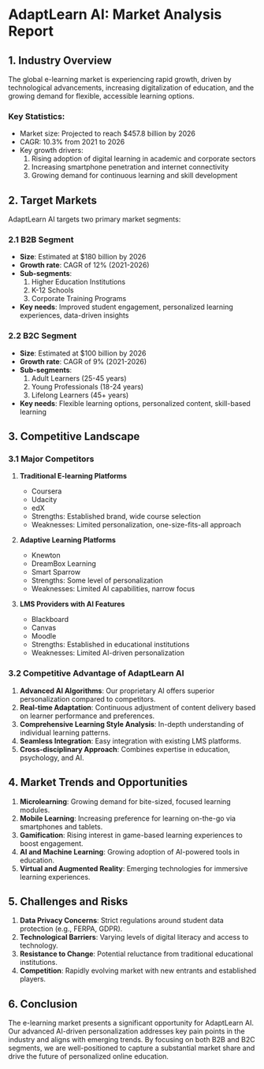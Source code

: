# AdaptLearn AI: Market Analysis Report

## 1. Industry Overview

The global e-learning market is experiencing rapid growth, driven by technological advancements, increasing digitalization of education, and the growing demand for flexible, accessible learning options.

### Key Statistics:
- Market size: Projected to reach $457.8 billion by 2026
- CAGR: 10.3% from 2021 to 2026
- Key growth drivers:
  1. Rising adoption of digital learning in academic and corporate sectors
  2. Increasing smartphone penetration and internet connectivity
  3. Growing demand for continuous learning and skill development

## 2. Target Markets

AdaptLearn AI targets two primary market segments:

### 2.1 B2B Segment
- **Size**: Estimated at $180 billion by 2026
- **Growth rate**: CAGR of 12% (2021-2026)
- **Sub-segments**:
  1. Higher Education Institutions
  2. K-12 Schools
  3. Corporate Training Programs
- **Key needs**: Improved student engagement, personalized learning experiences, data-driven insights

### 2.2 B2C Segment
- **Size**: Estimated at $100 billion by 2026
- **Growth rate**: CAGR of 9% (2021-2026)
- **Sub-segments**:
  1. Adult Learners (25-45 years)
  2. Young Professionals (18-24 years)
  3. Lifelong Learners (45+ years)
- **Key needs**: Flexible learning options, personalized content, skill-based learning

## 3. Competitive Landscape

### 3.1 Major Competitors

1. **Traditional E-learning Platforms**
   - Coursera
   - Udacity
   - edX
   - Strengths: Established brand, wide course selection
   - Weaknesses: Limited personalization, one-size-fits-all approach

2. **Adaptive Learning Platforms**
   - Knewton
   - DreamBox Learning
   - Smart Sparrow
   - Strengths: Some level of personalization
   - Weaknesses: Limited AI capabilities, narrow focus

3. **LMS Providers with AI Features**
   - Blackboard
   - Canvas
   - Moodle
   - Strengths: Established in educational institutions
   - Weaknesses: Limited AI-driven personalization

### 3.2 Competitive Advantage of AdaptLearn AI

1. **Advanced AI Algorithms**: Our proprietary AI offers superior personalization compared to competitors.
2. **Real-time Adaptation**: Continuous adjustment of content delivery based on learner performance and preferences.
3. **Comprehensive Learning Style Analysis**: In-depth understanding of individual learning patterns.
4. **Seamless Integration**: Easy integration with existing LMS platforms.
5. **Cross-disciplinary Approach**: Combines expertise in education, psychology, and AI.

## 4. Market Trends and Opportunities

1. **Microlearning**: Growing demand for bite-sized, focused learning modules.
2. **Mobile Learning**: Increasing preference for learning on-the-go via smartphones and tablets.
3. **Gamification**: Rising interest in game-based learning experiences to boost engagement.
4. **AI and Machine Learning**: Growing adoption of AI-powered tools in education.
5. **Virtual and Augmented Reality**: Emerging technologies for immersive learning experiences.

## 5. Challenges and Risks

1. **Data Privacy Concerns**: Strict regulations around student data protection (e.g., FERPA, GDPR).
2. **Technological Barriers**: Varying levels of digital literacy and access to technology.
3. **Resistance to Change**: Potential reluctance from traditional educational institutions.
4. **Competition**: Rapidly evolving market with new entrants and established players.

## 6. Conclusion

The e-learning market presents a significant opportunity for AdaptLearn AI. Our advanced AI-driven personalization addresses key pain points in the industry and aligns with emerging trends. By focusing on both B2B and B2C segments, we are well-positioned to capture a substantial market share and drive the future of personalized online education.